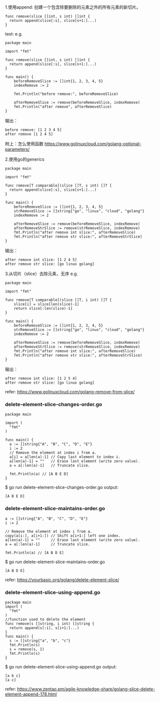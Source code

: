 1.使用append: 创建一个包含除要删除的元素之外的所有元素的新切片。
```
func remove(slice []int, s int) []int {
  return append(slice[:s], slice[s+1:]...)
}
```
test:
e.g.
```
package main

import "fmt"

func remove(slice []int, s int) []int {
  return append(slice[:s], slice[s+1:]...)
}

func main() {
	beforeRemoveSlice := []int{1, 2, 3, 4, 5}
	indexRemove := 2

	fmt.Println("before remove:", beforeRemoveSlice)

	afterRemoveSlice := remove(beforeRemoveSlice, indexRemove)
	fmt.Println("after remove", afterRemoveSlice)
}
```
输出：
```
before remove: [1 2 3 4 5]
after remove [1 2 4 5]
```
附上：怎么使用函数 https://www.golinuxcloud.com/golang-optional-parameters/

2.使用go的generics
```
package main

import "fmt"

func remove[T comparable](slice []T, s int) []T {
  return append(slice[:s], slice[s+1:]...)
}

func main() {
	beforeRemoveSlice := []int{1, 2, 3, 4, 5}
	strRemoveSlice := []string{"go", "linux", "cloud", "golang"}
	indexRemove := 2

	afterRemoveSlice := remove(beforeRemoveSlice, indexRemove)
	afterRemoveStrSlice := remove(strRemoveSlice, indexRemove)
	fmt.Println("after remove int slice:", afterRemoveSlice)
	fmt.Println("after remove str slice:", afterRemoveStrSlice)
}
```
输出：
```
after remove int slice: [1 2 4 5]
after remove str slice: [go linux golang]
```
3.从切片（slice）去除元素，无序
e.g.
```
package main

import "fmt"

func remove[T comparable](slice []T, i int) []T {
	slice[i] = slice[len(slice)-1]
    return slice[:len(slice)-1]
}

func main() {
	beforeRemoveSlice := []int{1, 2, 3, 4, 5}
	strRemoveSlice := []string{"go", "linux", "cloud", "golang"}
	indexRemove := 2

	afterRemoveSlice := remove(beforeRemoveSlice, indexRemove)
	afterRemoveStrSlice := remove(strRemoveSlice, indexRemove)
	fmt.Println("after remove int slice:", afterRemoveSlice)
	fmt.Println("after remove str slice:", afterRemoveStrSlice)
}
```
输出：
```
after remove int slice: [1 2 5 4]
after remove str slice: [go linux golang]
```
refer: https://www.golinuxcloud.com/golang-remove-from-slice/

### delete-element-slice-changes-order.go
```
package main

import (
  "fmt"
)

func main() {
  a := []string{"A", "B", "C", "D", "E"}
  i := 2
  // Remove the element at index i from a.
  a[i] = a[len(a)-1] // Copy last element to index i.
  a[len(a)-1] = ""   // Erase last element (write zero value).
  a = a[:len(a)-1]   // Truncate slice.

  fmt.Println(a) // [A B E D]
}

```
$ go run delete-element-slice-changes-order.go
output:

```
[A B E D]
```

### delete-element-slice-maintains-order.go
```
a := []string{"A", "B", "C", "D", "E"}
i := 2

// Remove the element at index i from a.
copy(a[i:], a[i+1:]) // Shift a[i+1:] left one index.
a[len(a)-1] = ""     // Erase last element (write zero value).
a = a[:len(a)-1]     // Truncate slice.

fmt.Println(a) // [A B D E]
```
$ go run delete-element-slice-maintains-order.go
```
[A B D E]
```
refer: https://yourbasic.org/golang/delete-element-slice/

### delete-element-slice-using-append.go
```
package main
import (
  "fmt"
)
//function used to delete the element
func remove(s []string, i int) []string {
  return append(s[:i], s[i+1:]...)
}
func main() {
  s := []string{"a", "b", "c"}
  fmt.Println(s)
  s = remove(s, 1)
  fmt.Println(s)
}

```
$ go run delete-element-slice-using-append.go
output:
```
[a b c]
[a c]
```
refer: https://www.zentao.pm/agile-knowledge-share/golang-slice-delete-element-append-178.html
